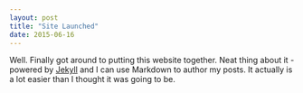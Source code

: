 ```yaml
---
layout: post
title: "Site Launched"
date: 2015-06-16
---
```


Well. Finally got around to putting this website together. 
Neat thing about it - powered by [Jekyll](http://jekyllrb.com) and I can use Markdown to author my posts. 
It actually is a lot easier than I thought it was going to be.
